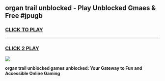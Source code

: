 
## organ trail unblocked - Play Unblocked Gmaes & Free #jpugb
<h3>
<a href="https://news.freeplayer.one?title=organ_trail_unblocked&ref=24F">CLICK TO PLAY</a></h3>
<hr>

<h3>
<a href="https://news.freeplayer.one?title=organ_trail_unblocked&ref=24F">CLICK 2 PLAY</a>
  
</h3>

<a href="https://news.freeplayer.one?title=organ_trail_unblocked&ref=24F/"><img src="https://clearcache.store/games.png"></a>


**organ trail unblocked games unblocked: Your Gateway to Fun and Accessible Online Gaming**
